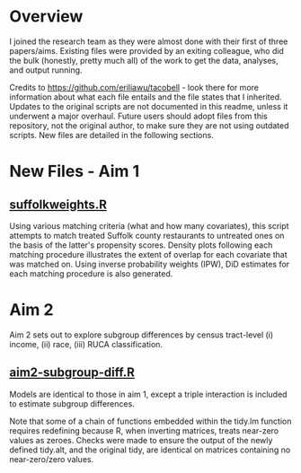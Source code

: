 # Overview
I joined the research team as they were almost done with their first of three papers/aims. Existing files were provided by an exiting colleague, who did the bulk (honestly, pretty much all) of the work to get the data, analyses, and output running. 

Credits to https://github.com/eriliawu/tacobell - look there for more information about what each file entails and the file states that I inherited. Updates to the original scripts are not documented in this readme, unless it underwent a major overhaul. Future users should adopt files from this repository, not the original author, to make sure they are not using outdated scripts. New files are detailed in the following sections.

# New Files - Aim 1

## [suffolkweights.R](https://github.com/lloydheng/tacobell/blob/main/suffolkweights.R)
Using various matching criteria (what and how many covariates), this script attempts to match treated Suffolk county restaurants to untreated ones on the basis of the latter's propensity scores. Density plots following each matching procedure illustrates the extent of overlap for each covariate that was matched on. Using inverse probability weights (IPW), DiD estimates for each matching procedure is also generated.

# Aim 2
Aim 2 sets out to explore subgroup differences by census tract-level (i) income, (ii) race, (iii) RUCA classification.

## [aim2-subgroup-diff.R](https://github.com/lloydheng/tacobell/blob/main/aim2-subgroup-diff.R)
Models are identical to those in aim 1, except a triple interaction is included to estimate subgroup differences. 

Note that some of a chain of functions embedded within the tidy.lm function requires redefining because R, when inverting matrices, treats near-zero values as zeroes. Checks were made to ensure the output of the newly defined tidy.alt, and the original tidy, are identical on matrices containing no near-zero/zero values.
